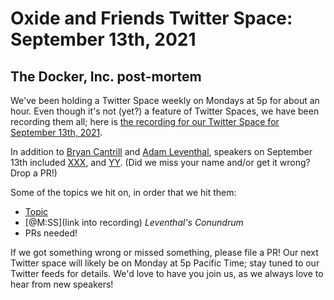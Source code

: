 # Oxide and Friends Twitter Space: September 13th, 2021

## The Docker, Inc. post-mortem

We've been holding a Twitter Space weekly on Mondays at 5p for about an hour.
Even though it's not (yet?) a feature of Twitter Spaces, we have been
recording them all; here is
[the recording for our Twitter Space for September 13th, 2021](https://youtu.be/l9LTJdT0sZ8).

In addition to
[Bryan Cantrill](https://twitter.com/bcantrill) and
[Adam Leventhal](https://twitter.com/ahl),
speakers on September 13th included
[XXX](),
and [YY]().
(Did we miss your name and/or get it wrong? Drop a PR!)

Some of the topics we hit on, in order that we hit them:

- [Topic](link)
- [@M:SS](link into recording)
  *Leventhal's Conundrum*
- PRs needed!

If we got something wrong or missed something, please file a PR!
Our next Twitter space will likely be on Monday at 5p Pacific Time; stay tuned
to our Twitter feeds for details.  We'd love to have you join us, as we
always love to hear from new speakers!

